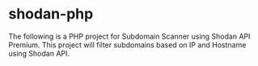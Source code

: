 # shodan-php
The following is a PHP project for Subdomain Scanner using Shodan API Premium. This project will filter subdomains based on IP and Hostname using Shodan API.
